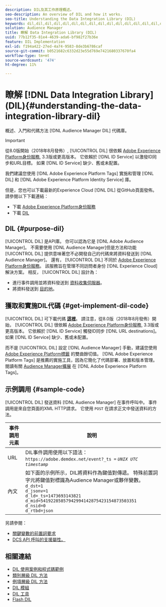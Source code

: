 ```yaml
---
description: DIL及其工作原理概述。
seo-description: An overview of DIL and how it works.
seo-title: Understanding the Data Integration Library (DIL)
keywords: dil,dil,dil,dil,dil,dil,dil,dil,dil,dil,dil,dil,dil,dil,dil,dil,dil,dil,dil,dil,dil,dil,dil,dil,dil,dil,dil,dil,dil,dil,dil,dil,dil,dil,dil,dil,dil,dil,dil,dil,dil,dil
solution: Audience Manager
title: 瞭解 Data Integration Library (DIL)
uuid: 77b12f35-81e4-4639-ada6-bf982f27b36e
feature: DIL Implementation
exl-id: f194a422-27ed-4a74-9583-8de3b6786caf
source-git-commit: b0521682c6332d23e55d769e7421680337670fa4
workflow-type: tm+mt
source-wordcount: '474'
ht-degree: 11%

---
```


# 瞭解 [!DNL Data Integration Library] (DIL){#understanding-the-data-integration-library-dil}

概述、入門和代碼方法 [!DNL Audience Manager DIL] 代碼庫。

>[!IMPORTANT]
>
>從8.0版開始（2018年8月發佈）, [!UICONTROL DIL] 很依賴 [Adobe Experience Platform身份服務](https://experienceleague.adobe.com/docs/id-service/using/home.html), 3.3版或更高版本。 它依賴於 [!DNL ID Service] 以激發ID同步和URL目標。 如果 [!DNL ID Service] 缺少、舊或未配置。
>
>我們建議您使用 [!DNL Adobe Experience Platform Tags] 實施和管理 [!DNL DIL] 和 [!DNL Adobe Experience Platform Identity Service] 庫。

但是，您也可以下載最新的Experience Cloud [!DNL DIL] 從GitHub頁面發佈。 請參閱以下下載連結：

* 下載 [Adobe Experience Platform身份服務](https://github.com/Adobe-Marketing-Cloud/id-service/releases)
* 下載 [DIL](https://github.com/Adobe-Marketing-Cloud/dil/releases)

## DIL {#purpose-dil}

[!UICONTROL DIL] 是API庫。 你可以認為它是 [!DNL Adobe Audience Manager]。 不需要使用 [!DNL Audience Manager]但是方法和功能 [!UICONTROL DIL] 提供意味著您不必開發自己的代碼來將資料發送到 [!DNL Audience Manager]。 還有， [!UICONTROL DIL] 不同於 [Adobe Experience Platform身份服務](https://experienceleague.adobe.com/docs/id-service/using/home.html)。 該服務旨在管理不同訪問者身份 [!DNL Experience Cloud] 解決方案。 相反， [!UICONTROL DIL] 設計為：

* 進行事件調用並將資料發送到 [資料收集伺服器](../reference/system-components/components-data-collection.md)。
* 將資料發送到 [目的地](../features/destinations/destinations.md)。

## 獲取和實施DIL代碼 {#get-implement-dil-code}

[!UICONTROL DIL] 可下載代碼 **[這裡](https://github.com/Adobe-Marketing-Cloud/dil/releases)**。 請注意，從8.0版（2018年8月發佈）開始， [!UICONTROL DIL] 很依賴 [Adobe Experience Platform身份服務](https://experienceleague.adobe.com/docs/id-service/using/home.html), 3.3版或更高版本。 它依賴於 [!DNL ID Service] 觸發ID同步 [!DNL URL destinations]。 如果 [!DNL ID Service] 缺少、舊或未配置。

而不是 [!UICONTROL DIL] 設定 [!DNL Audience Manager] 手動，建議您使用 [Adobe Experience Platform標籤](https://experienceleague.adobe.com/docs/experience-platform/tags/home.html) 的雙曲餘切值。 [!DNL Adobe Experience Platform Tags] 是推薦的實施工具，因為它簡化了代碼部署、放置和版本管理。 閱讀有關 [Audience Manager擴展](https://experienceleague.adobe.com/docs/experience-platform/tags/extensions/adobe/audience-manager/overview.html) 在 [!DNL Adobe Experience Platform Tags]。

## 示例調用 {#sample-code}

[!UICONTROL DIL] 發送資料 [!DNL Audience Manager] 在事件呼叫中。 事件調用是來自您頁面的XML HTTP請求。 它使用 `POST` 在請求正文中發送資料的方法。

| 事件調用元素 | 說明 |
|--- |--- |
| URL | DIL事件調用使用以下語法： `https://adobe.demdex.net/event?_ts =` *`UNIX UTC timestamp`* |
| 內文 | 如下面的示例所示，DIL將資料作為鍵值對傳遞。 特殊前置詞字元將鍵值對標識為Audience Manager或夥伴變數。<br>`d_dst=1`<br>`d_jsonv=1`<br>`d_ld=_ts=1473693143821`<br>`d_mid=54192285857942994142875423154873503351`<br>`d_nsid=0`<br>`d_rtbd=json`<br> |

另請參閱：
* [關鍵變數的前置詞要求](../features/traits/trait-variable-prefixes.md)
* [DCS API 呼叫的支援屬性。](../api/dcs-intro/dcs-api-reference/dcs-keys.md)

## 相關連結

* [DIL 使用案例和程式碼範例](/help/using/dil/dil-use-cases.md)
* [類別層級 DIL 方法](/help/using/dil/dil-class-overview/dil-start.md)
* [例項層級 DIL 方法](/help/using/dil/dil-instance-methods.md)
* [DIL 模組](/help/using/dil/dil-modules.md)
* [DIL 工具](/help/using/dil/dil-tools.md)
* [Flash DIL](/help/using/dil/dil-flash.md)
